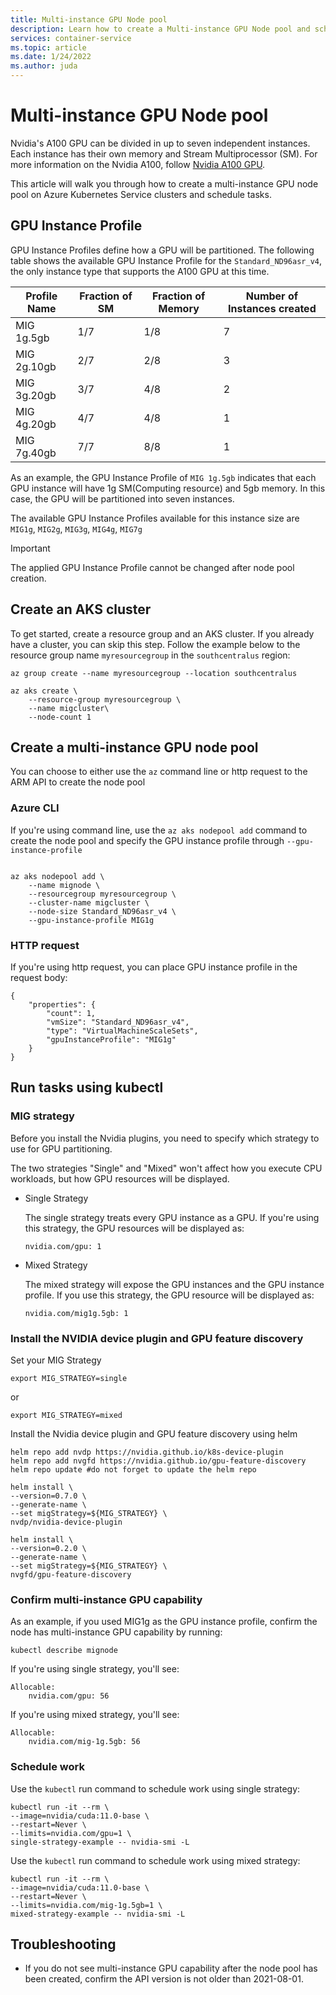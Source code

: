 ```yaml
---
title: Multi-instance GPU Node pool
description: Learn how to create a Multi-instance GPU Node pool and schedule tasks on it
services: container-service
ms.topic: article
ms.date: 1/24/2022
ms.author: juda
---
```


# Multi-instance GPU Node pool

Nvidia's A100 GPU can be divided in up to seven independent instances. Each instance has their own memory and Stream Multiprocessor (SM). For more information on the Nvidia A100, follow [Nvidia A100 GPU][Nvidia A100 GPU]. 

This article will walk you through how to create a multi-instance GPU node pool on Azure Kubernetes Service clusters and schedule tasks.

## GPU Instance Profile 

GPU Instance Profiles define how a GPU will be partitioned. The following table shows the available GPU Instance Profile for the `Standard_ND96asr_v4`, the only instance type that supports the A100 GPU at this time.


| Profile Name | Fraction of SM |Fraction of Memory  | Number of Instances created |
|--|--|--|--|
| MIG 1g.5gb | 1/7 | 1/8 | 7 |
| MIG 2g.10gb | 2/7 | 2/8 | 3 |
| MIG 3g.20gb | 3/7 | 4/8 | 2 |
| MIG 4g.20gb | 4/7 | 4/8 | 1 |
| MIG 7g.40gb | 7/7 | 8/8 | 1 |

As an example, the GPU Instance Profile of `MIG 1g.5gb` indicates that each GPU instance will have 1g SM(Computing resource) and 5gb memory. In this case, the GPU will be partitioned into seven instances.

The available GPU Instance Profiles available for this instance size are `MIG1g`, `MIG2g`, `MIG3g`, `MIG4g`, `MIG7g`

> [!IMPORTANT]
> The applied GPU Instance Profile cannot be changed after node pool creation. 


## Create an AKS cluster
To get started, create a resource group and an AKS cluster. If you already have a cluster, you can skip this step. Follow the example below to the resource group name `myresourcegroup` in the `southcentralus` region:

```azurecli-interactive
az group create --name myresourcegroup --location southcentralus
```

```azurecli-interactive
az aks create \
    --resource-group myresourcegroup \
    --name migcluster\
    --node-count 1
```

## Create a multi-instance GPU node pool

You can choose to either use the `az` command line or http request to the ARM API to create the node pool

### Azure CLI
If you're using command line, use the `az aks nodepool add` command to create the node pool and specify the GPU instance profile through `--gpu-instance-profile`
```

az aks nodepool add \
    --name mignode \
    --resourcegroup myresourcegroup \
    --cluster-name migcluster \
    --node-size Standard_ND96asr_v4 \
    --gpu-instance-profile MIG1g
```

### HTTP request

If you're using http request, you can place GPU instance profile in the request body:
```
{
    "properties": {
        "count": 1,
        "vmSize": "Standard_ND96asr_v4",
        "type": "VirtualMachineScaleSets",
        "gpuInstanceProfile": "MIG1g"
    }
}
```




## Run tasks using kubectl 

### MIG strategy 
Before you install the Nvidia plugins, you need to specify which strategy to use for GPU partitioning. 

The two strategies "Single" and "Mixed" won't affect how you execute CPU workloads, but how GPU resources will be displayed.

- Single Strategy

  The single strategy treats every GPU instance as a GPU. If you're using this strategy, the GPU resources will be displayed as:

  ```
  nvidia.com/gpu: 1
  ```

- Mixed Strategy

  The mixed strategy will expose the GPU instances and the GPU instance profile. If you use this strategy, the GPU resource will be displayed as:

  ```
  nvidia.com/mig1g.5gb: 1
  ```

### Install the NVIDIA device plugin and GPU feature discovery

Set your MIG Strategy
```
export MIG_STRATEGY=single
```
or
```
export MIG_STRATEGY=mixed
```

Install the Nvidia device plugin and GPU feature discovery using helm  

```
helm repo add nvdp https://nvidia.github.io/k8s-device-plugin
helm repo add nvgfd https://nvidia.github.io/gpu-feature-discovery
helm repo update #do not forget to update the helm repo
```

```
helm install \
--version=0.7.0 \
--generate-name \
--set migStrategy=${MIG_STRATEGY} \
nvdp/nvidia-device-plugin
```

```
helm install \
--version=0.2.0 \
--generate-name \
--set migStrategy=${MIG_STRATEGY} \
nvgfd/gpu-feature-discovery
```


### Confirm multi-instance GPU capability
As an example, if you used MIG1g as the GPU instance profile, confirm the node has multi-instance GPU capability by running:
```
kubectl describe mignode
```
If you're using single strategy, you'll see:
```
Allocable:
    nvidia.com/gpu: 56
```
If you're using mixed strategy, you'll see:
```
Allocable:
    nvidia.com/mig-1g.5gb: 56
```

### Schedule work
Use the `kubectl` run command to schedule work using single strategy:
```
kubectl run -it --rm \
--image=nvidia/cuda:11.0-base \
--restart=Never \
--limits=nvidia.com/gpu=1 \
single-strategy-example -- nvidia-smi -L
```

Use the `kubectl` run command to schedule work using mixed strategy:
```
kubectl run -it --rm \
--image=nvidia/cuda:11.0-base \
--restart=Never \
--limits=nvidia.com/mig-1g.5gb=1 \
mixed-strategy-example -- nvidia-smi -L
```


## Troubleshooting
- If you do not see multi-instance GPU capability after the node pool has been created, confirm the API version is not older than 2021-08-01.

<!-- LINKS - internal -->


<!-- LINKS - external-->
[Nvidia A100 GPU]:https://www.nvidia.com/en-us/data-center/a100/


